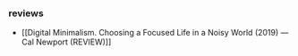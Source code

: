 ### reviews
- [[Digital Minimalism. Choosing a Focused Life in a Noisy World (2019) — Cal Newport (REVIEW)]]